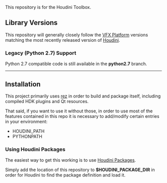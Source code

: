 This repository is for the Houdini Toolbox.

## Library Versions

This repository will generally closely follow the [VFX Platform](https://vfxplatform.com/) versions matching the most
recently released version of [Houdini](https://www.sidefx.com/docs/houdini/licenses/index.html).

### Legacy (Python 2.7) Support

Python 2.7 compatible code is still available in the **python2.7** branch.

---

## Installation

This project primarily uses [rez](https://github.com/AcademySoftwareFoundation/rez/) in order to build and package
itself, including compiled HDK plugins and Qt resources.

That said, if you want to use it without those, in order to use most of the features contained in this repo it is
necessary to add/modify certain entries in your environment:
- HOUDINI_PATH
- PYTHONPATH

### Using Houdini Packages

The easiest way to get this working is to use [Houdini Packages](https://www.sidefx.com/docs/houdini/ref/plugins.html).

Simply add the location of this repository to **$HOUDINI_PACKAGE_DIR** in order for Houdini to find the package definition and load it.
